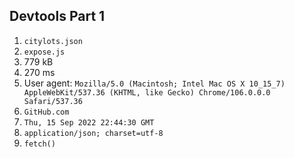 ## Devtools Part 1
1. `citylots.json`
2. `expose.js`
3. 779 kB
4. 270 ms
5. User agent: `Mozilla/5.0 (Macintosh; Intel Mac OS X 10_15_7) AppleWebKit/537.36 (KHTML, like Gecko) Chrome/106.0.0.0 Safari/537.36`
6. `GitHub.com`
7. `Thu, 15 Sep 2022 22:44:30 GMT`
8. `application/json; charset=utf-8`
9. `fetch()`